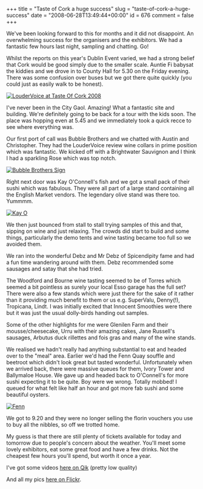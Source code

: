 +++
title = "Taste of Cork a huge success"
slug = "taste-of-cork-a-huge-success"
date = "2008-06-28T13:49:44+00:00"
id = 676
comment = false
+++

We've been looking forward to this for months and it did not disappoint. An overwhelming success for the organisers and the exhibitors. We had a fantastic few hours last night, sampling and chatting. Go!

Whilst the reports on this year's Dublin Event varied, we had a strong belief that Cork would be good simply due to the smaller scale. Auntie Fi babysat the kiddies and we drove in to County Hall for 5.30 on the Friday evening. There was some confusion over buses but we got there quite quickly (you could just as easily walk to be honest).

[![LouderVoice at Taste Of Cork 2008](http://farm4.static.flickr.com/3192/2617452975_30f8828c4c_m.jpg)](http://www.flickr.com/photos/bandon1/2617452975/ "LouderVoice at Taste Of Cork 2008 by bandon1, on Flickr")

I've never been in the City Gaol. Amazing! What a fantastic site and building. We're definitely going to be back for a tour with the kids soon. The place was hopping even at 5.45 and we immediately took a quick recce to see where everything was.

Our first port of call was Bubble Brothers and we chatted with Austin and Christopher. They had the LouderVoice review wine collars in prime position which was fantastic. We kicked off with a Brightwater Sauvignon and I think I had a sparkling Rose which was top notch.

[![Bubble Brothers Sign](http://farm4.static.flickr.com/3140/2618291096_1d20e22eed_m.jpg)](http://www.flickr.com/photos/bandon1/2618291096/ "Bubble Brothers Sign by bandon1, on Flickr")

Right next door was Kay O'Connell's fish and we got a small pack of their sushi which was fabulous. They were all part of a large stand containing all the English Market vendors. The legendary olive stand was there too. Yummmm.

[![Kay O](http://farm4.static.flickr.com/3110/2617470383_5ae6ac01d4_m.jpg)](http://www.flickr.com/photos/bandon1/2617470383/ "Kay O")

We then just bounced from stall to stall trying samples of this and that, sipping on wine and just relaxing. The crowds did start to build and some things, particularly the demo tents and wine tasting became too full so we avoided them.

We ran into the wonderful Debz and Mr Debz of Spicendipity fame and had a fun time wandering around with them. Debz recommended some sausages and satay that she had tried.

The Woodford and Bourne wine tasting seemed to be of Torres which seemed a bit pointless as surely your local Esso garage has the full set? There were also a few stands which were just there for the sake of it rather than it providing much benefit to them or us e.g. SuperValu, Denny(!), Tropicana, Lindt. I was initially excited that Innocent Smoothies were there but it was just the usual dolly-birds handing out samples.

Some of the other highlights for me were Glenilen Farm and their mousse/cheesecake, Urru with their amazing cakes, Jane Russell's sausages, Arbutus duck rillettes and fois gras and many of the wine stands.

We realised we hadn't really had anything substantial to eat and headed over to the "meal" area. Earlier we'd had the Fenn Quay souffle and beetroot which didn't look great but tasted wonderful. Unfortunately when we arrived back, there were massive queues for them, Ivory Tower and Ballymaloe House. We gave up and headed back to O'Connell's for more sushi expecting it to be quite. Boy were we wrong. Totally mobbed! I queued for what felt like half an hour and got more fab sushi and some beautiful oysters.

[![Fenn](http://farm4.static.flickr.com/3139/2617463385_3fb9eb0dba_m.jpg)](http://www.flickr.com/photos/bandon1/2617463385/ "Fenn")

We got to 9.20 and they were no longer selling the florin vouchers you use to buy all the nibbles, so off we trotted home.

My guess is that there are still plenty of tickets available for today and tomorrow due to people's concern about the weather. You'll meet some lovely exhibitors, eat some great food and have a few drinks. Not the cheapest few hours you'll spend, but worth it once a year.

I've got some videos [here on Qik](http://qik.com/videos/public_search?query=taste+of+cork) (pretty low quality)

And all my pics [here on Flickr](http://flickr.com/photos/bandon1/sets/72157605857726880/show/).
